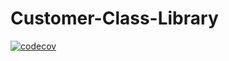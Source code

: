 # Customer-Class-Library
[![codecov](https://codecov.io/gh/Rushtell/Customer-Class-Library/branch/develop/graph/badge.svg?token=02K0M218CG)](https://codecov.io/gh/Rushtell/Customer-Class-Library)
